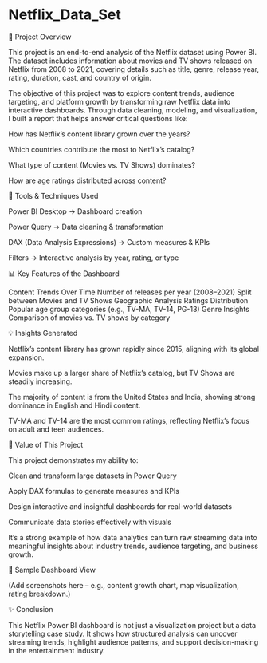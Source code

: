 # Netflix_Data_Set

📌 Project Overview

This project is an end-to-end analysis of the Netflix dataset using Power BI. The dataset includes information about movies and TV shows released on Netflix from 2008 to 2021, covering details such as title, genre, release year, rating, duration, cast, and country of origin.

The objective of this project was to explore content trends, audience targeting, and platform growth by transforming raw Netflix data into interactive dashboards. Through data cleaning, modeling, and visualization, I built a report that helps answer critical questions like:

How has Netflix’s content library grown over the years?

Which countries contribute the most to Netflix’s catalog?

What type of content (Movies vs. TV Shows) dominates?

How are age ratings distributed across content?

🔧 Tools & Techniques Used

Power BI Desktop → Dashboard creation

Power Query → Data cleaning & transformation

DAX (Data Analysis Expressions) → Custom measures & KPIs

 Filters → Interactive analysis by year, rating, or type

📊 Key Features of the Dashboard

Content Trends Over Time
Number of releases per year (2008–2021)
Split between Movies and TV Shows
Geographic Analysis
Ratings Distribution
Popular age group categories (e.g., TV-MA, TV-14, PG-13)
Genre Insights
Comparison of movies vs. TV shows by category

💡 Insights Generated

Netflix’s content library has grown rapidly since 2015, aligning with its global expansion.

Movies make up a larger share of Netflix’s catalog, but TV Shows are steadily increasing.

The majority of content is from the United States and India, showing strong dominance in English and Hindi content.

TV-MA and TV-14 are the most common ratings, reflecting Netflix’s focus on adult and teen audiences.

🚀 Value of This Project

This project demonstrates my ability to:

Clean and transform large datasets in Power Query

Apply DAX formulas to generate measures and KPIs

Design interactive and insightful dashboards for real-world datasets

Communicate data stories effectively with visuals

It’s a strong example of how data analytics can turn raw streaming data into meaningful insights about industry trends, audience targeting, and business growth.

📸 Sample Dashboard View

(Add screenshots here – e.g., content growth chart, map visualization, rating breakdown.)

✨ Conclusion

This Netflix Power BI dashboard is not just a visualization project but a data storytelling case study. It shows how structured analysis can uncover streaming trends, highlight audience patterns, and support decision-making in the entertainment industry.
